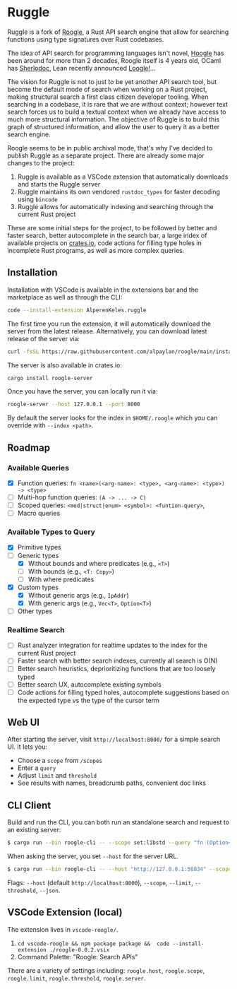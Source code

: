 # Ruggle

Ruggle is a fork of [Roogle](https://github.com/roogle-rs/roogle), a Rust API search engine that allow for searching functions using type signatures over Rust codebases.

The idea of API search for programming languages isn't novel, [Hoogle](https://wiki.haskell.org/index.php?title=Hoogle) has been around for more than 2 decades, Roogle itself is 4 years old,
OCaml has [Sherlodoc](https://github.com/art-w/sherlodoc), Lean recently announced [Loogle!](https://loogle.lean-lang.org)...

The vision for Ruggle is not to just to be yet another API search tool, but become the default mode of search when working on a Rust project, making structural search a first class citizen
developer tooling. When searching in a codebase, it is rare that we are without context; however text search forces us to build a textual context when we already have access to much more structural
information. The objective of Ruggle is to build this graph of structured information, and allow the user to query it as a better search engine.

Roogle seems to be in public archival mode, that's why I've decided to publish Ruggle as a separate project. There are already some major changes to the project:

1. Ruggle is available as a VSCode extension that automatically downloads and starts the Ruggle server
2. Ruggle maintains its own vendored `rustdoc_types` for faster decoding using `bincode`
3. Ruggle allows for automatically indexing and searching through the current Rust project

These are some initial steps for the project, to be followed by better and faster search, better autocomplete in the search bar,
a large index of available projects on [crates.io](https://crates.io), code actions for filling type holes in incomplete Rust programs,
as well as more complex queries.

## Installation

Installation with VSCode is available in the extensions bar and the marketplace as well as through the CLI:

```bash
code --install-extension AlperenKeles.ruggle
```

The first time you run the extension, it will automatically download the server from the latest release.
Alternatively, you can download latest release of the server via:

```bash
curl -fsSL https://raw.githubusercontent.com/alpaylan/roogle/main/install.sh | bash
```

The server is also available in crates.io:

```bash
cargo install roogle-server
```

Once you have the server, you can locally run it via:

```bash
roogle-server --host 127.0.0.1 --port 8000
```

By default the server looks for the index in `$HOME/.roogle` which you can override with `--index <path>`.

## Roadmap

### Available Queries

- [x] Function queries: `fn <name>(<arg-name>: <type>, <arg-name>: <type>) -> <type>`
- [ ] Multi-hop function queries: `(A -> ... -> C)`
- [ ] Scoped queries: `<mod|struct|enum> <symbol>: <funtion-query>`,
- [ ] Macro queries

### Available Types to Query

- [x] Primitive types
- [ ] Generic types
  - [x] Without bounds and where predicates (e.g., `<T>`)
  - [ ] With bounds (e.g., `<T: Copy>`)
  - [ ] With where predicates
- [x] Custom types
  - [x] Without generic args (e.g., `IpAddr`)
  - [x] With generic args (e.g., `Vec<T>`, `Option<T>`)
- [ ] Other types

### Realtime Search

- [ ] Rust analyzer integration for realtime updates to the index for the current Rust project
- [ ] Faster search with better search indexes, currently all search is O(N)
- [ ] Better search heuristics, deprioritizing functions that are too loosely typed
- [ ] Better search UX, autocomplete existing symbols
- [ ] Code actions for filling typed holes, autocomplete suggestions based on the expected type vs the type of the cursor term

## Web UI

After starting the server, visit `http://localhost:8000/` for a simple search UI. It lets you:

- Choose a `scope` from `/scopes`
- Enter a `query`
- Adjust `limit` and `threshold`
- See results with names, breadcrumb paths, convenient doc links

## CLI Client

Build and run the CLI, you can both run an standalone search and request to an existing server:

```sh
$ cargo run --bin roogle-cli -- --scope set:libstd --query "fn (Option<Result<T, E>>) -> Result<Option<T>, E>>"
```

When asking the server, you set `--host` for the server URL.

```sh
$ cargo run --bin roogle-cli -- --host "http://127.0.0.1:58034" --scope crate:tracing:0.1.41 --query "fn (Option<Result<T, E>>) -> Result<Option<T>, E>>"
```

Flags: `--host` (default `http://localhost:8000`), `--scope`, `--limit`, `--threshold`, `--json`.

## VSCode Extension (local)

The extension lives in `vscode-roogle/`.

1. `cd vscode-roogle && npm package package &&  code --install-extension ./roogle-0.0.2.vsix`
2. Command Palette: "Roogle: Search APIs"

There are a variety of settings including: `roogle.host`, `roogle.scope`, `roogle.limit`, `roogle.threshold`, `roogle.server`.
